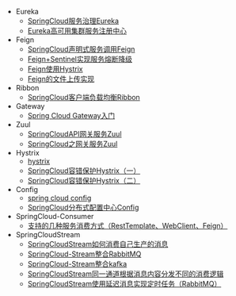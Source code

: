- Eureka
  - [SpringCloud服务治理Eureka](/JAVA/SpringCloud/doc/SpringCloud服务治理Eureka.md)
  - [Eureka高可用集群服务注册中心](/JAVA/SpringCloud/doc/Eureka高可用集群服务注册中心.md)
- Feign
  - [SpringCloud声明式服务调用Feign](/JAVA/SpringCloud/doc/SpringCloud声明式服务调用Feign.md)
  - [Feign+Sentinel实现服务熔断降级](/JAVA/SpringCloudAlibaba/doc/Feign+Sentinel实现服务熔断降级.md)
  - [Feign使用Hystrix](/JAVA/SpringCloud/doc/Feign使用Hystrix.md)
  - [Feign的文件上传实现](/JAVA/SpringCloud/doc/Feign的文件上传实现.md)
- Ribbon
  - [SpringCloud客户端负载均衡Ribbon](/JAVA/SpringCloud/doc/SpringCloud客户端负载均衡Ribbon.md)
- Gateway
  - [Spring Cloud Gateway入门](/JAVA/SpringCloud/doc/SpringCloudGateway入门.md)
- Zuul
  - [SpringCloudAPI网关服务Zuul](/JAVA/SpringCloud/doc/SpringCloudAPI网关服务Zuul.md)
  - [SpringCloud之网关服务Zuul](/JAVA/SpringCloud/doc/SpringCloud之网关服务Zuul.md)
- Hystrix
  - [hystrix](/JAVA/SpringCloud/doc/hystrix/index.md)
  - [SpringCloud容错保护Hystrix（一）](/JAVA/SpringCloud/doc/SpringCloud容错保护Hystrix（一）.md)
  - [SpringCloud容错保护Hystrix（二）](/JAVA/SpringCloud/doc/SpringCloud容错保护Hystrix（二）.md)
- Config
  - [spring cloud config](/JAVA/SpringCloud/doc/config/index.md)
  - [SpringCloud分布式配置中心Config](/JAVA/SpringCloud/doc/SpringCloud分布式配置中心Config.md)
- SpringCloud-Consumer
  - [支持的几种服务消费方式（RestTemplate、WebClient、Feign）](/JAVA/SpringCloud/doc/支持的几种服务消费方式（RestTemplate、WebClient、Feign）.md)
- SpringCloudStream
  - [SpringCloudStream如何消费自己生产的消息](/JAVA/SpringCloud/doc/stream/SpringCloudStream如何消费自己生产的消息.md)
  - [SpringCloud-Stream整合RabbitMQ](/JAVA/SpringCloud/doc/stream/SpringCloud-Stream整合RabbitMQ.md)
  - [SpringCloud-Stream整合kafka](/JAVA/SpringCloud/doc/stream/SpringCloudStream整合kafka.md)
  - [SpringCloudStream同一通道根据消息内容分发不同的消费逻辑](/JAVA/SpringCloud/doc/stream/SpringCloudStream同一通道根据消息内容分发不同的消费逻辑.md)
  - [SpringCloudStream使用延迟消息实现定时任务（RabbitMQ）](/JAVA/SpringCloud/doc/stream/SpringCloudStream使用延迟消息实现定时任务（RabbitMQ）.md)


